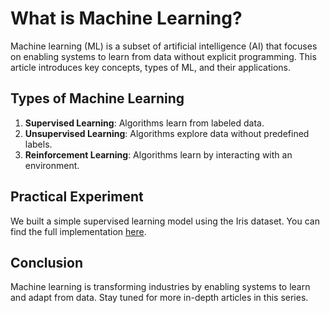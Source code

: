 
# What is Machine Learning?

Machine learning (ML) is a subset of artificial intelligence (AI) that focuses on enabling systems to learn from data without explicit programming. This article introduces key concepts, types of ML, and their applications.

## Types of Machine Learning
1. **Supervised Learning**: Algorithms learn from labeled data.
2. **Unsupervised Learning**: Algorithms explore data without predefined labels.
3. **Reinforcement Learning**: Algorithms learn by interacting with an environment.

## Practical Experiment
We built a simple supervised learning model using the Iris dataset. You can find the full implementation [here](notebooks/what_is_ml.ipynb).

## Conclusion
Machine learning is transforming industries by enabling systems to learn and adapt from data. Stay tuned for more in-depth articles in this series.
